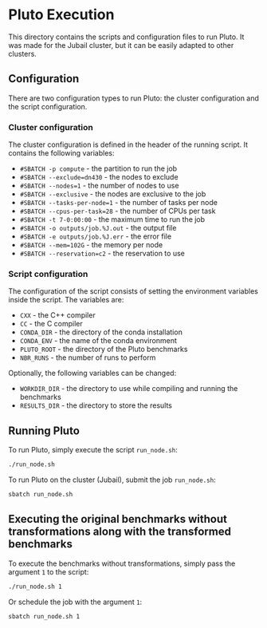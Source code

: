 # Pluto Execution

This directory contains the scripts and configuration files to run Pluto. It was made for the Jubail cluster, but it can be easily adapted to other clusters.

## Configuration

There are two configuration types to run Pluto: the cluster configuration and the script configuration.

### Cluster configuration

The cluster configuration is defined in the header of the running script. It contains the following variables:

- `#SBATCH -p compute` - the partition to run the job
- `#SBATCH --exclude=dn430` - the nodes to exclude
- `#SBATCH --nodes=1` - the number of nodes to use
- `#SBATCH --exclusive` - the nodes are exclusive to the job
- `#SBATCH --tasks-per-node=1` - the number of tasks per node
- `#SBATCH --cpus-per-task=28` - the number of CPUs per task
- `#SBATCH -t 7-0:00:00` - the maximum time to run the job
- `#SBATCH -o outputs/job.%J.out` - the output file
- `#SBATCH -e outputs/job.%J.err` - the error file
- `#SBATCH --mem=102G` - the memory per node
- `#SBATCH --reservation=c2` - the reservation to use

### Script configuration

The configuration of the script consists of setting the environment variables inside the script. The variables are:

- `CXX` - the C++ compiler
- `CC` - the C compiler
- `CONDA_DIR` - the directory of the conda installation
- `CONDA_ENV` - the name of the conda environment
- `PLUTO_ROOT` - the directory of the Pluto benchmarks
- `NBR_RUNS` - the number of runs to perform


Optionally, the following variables can be changed:
- `WORKDIR_DIR` - the directory to use while compiling and running the benchmarks
- `RESULTS_DIR` - the directory to store the results

## Running Pluto

To run Pluto, simply execute the script `run_node.sh`:

```bash
./run_node.sh
```

To run Pluto on the cluster (Jubail), submit the job `run_node.sh`:

```bash
sbatch run_node.sh
```

## Executing the original benchmarks without transformations along with the transformed benchmarks 

To execute the benchmarks without transformations, simply pass the argument `1` to the script:

```bash
./run_node.sh 1
```

Or schedule the job with the argument `1`:

```bash
sbatch run_node.sh 1
```





